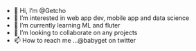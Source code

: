 - 👋 Hi, I’m @Getcho
- 👀 I’m interested in web app dev, mobile app and data science
- 🌱 I’m currently learning ML and fluter
- 💞️ I’m looking to collaborate on any projects
- 📫 How to reach me ...@babyget on twitter

